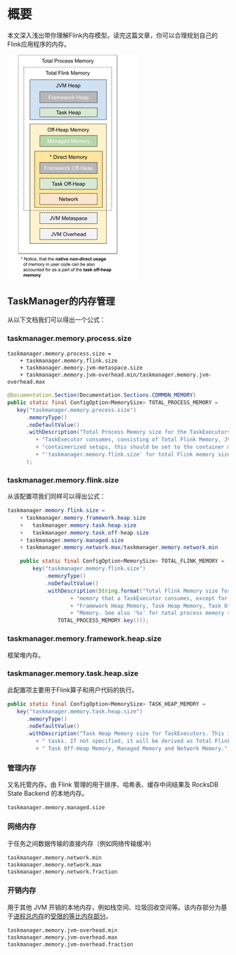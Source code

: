 # 概要

本文深入浅出带你理解Flink内存模型。读完这篇文章，你可以合理规划自己的Flink应用程序的内存。

<img src="images/flink-mem-model.png" alt="image-20210509212934710" style="zoom:50%;" />



## TaskManager的内存管理

从以下文档我们可以得出一个公式：

### taskmanager.memory.process.size

```
taskmanager.memory.process.size =
	+ taskmanager.memory.flink.size
	+ taskmanager.memory.jvm-metaspace.size
	+ taskmanager.memory.jvm-overhead.min/taskmanager.memory.jvm-overhead.max
```



```java
@Documentation.Section(Documentation.Sections.COMMON_MEMORY)
public static final ConfigOption<MemorySize> TOTAL_PROCESS_MEMORY =
   key("taskmanager.memory.process.size")
      .memoryType()
      .noDefaultValue()
      .withDescription("Total Process Memory size for the TaskExecutors. This includes all the memory that a "
         + "TaskExecutor consumes, consisting of Total Flink Memory, JVM Metaspace, and JVM Overhead. On "
         + "containerized setups, this should be set to the container memory. See also "
         + "'taskmanager.memory.flink.size' for total Flink memory size configuration."
      );
```

### taskmanager.memory.flink.size

从该配置项我们同样可以得出公式：

```java
taskmanager.memory.flink.size =
	+ taskmanager.memory.framework.heap.size
	+	taskmanager.memory.task.heap.size
	+	taskmanager.memory.task.off-heap.size
	+ taskmanager.memory.managed.size
	+ taskmanager.memory.network.max/taskmanager.memory.network.min
```



```java
	public static final ConfigOption<MemorySize> TOTAL_FLINK_MEMORY =
		key("taskmanager.memory.flink.size")
			.memoryType()
			.noDefaultValue()
			.withDescription(String.format("Total Flink Memory size for the TaskExecutors. This includes all the "
					+ "memory that a TaskExecutor consumes, except for JVM Metaspace and JVM Overhead. It consists of "
					+ "Framework Heap Memory, Task Heap Memory, Task Off-Heap Memory, Managed Memory, and Network "
					+ "Memory. See also '%s' for total process memory size configuration.",
				TOTAL_PROCESS_MEMORY.key()));
```

### taskmanager.memory.framework.heap.size

框架堆内存。

### taskmanager.memory.task.heap.size

此配置项主要用于Flink算子和用户代码的执行。

```java
public static final ConfigOption<MemorySize> TASK_HEAP_MEMORY =
   key("taskmanager.memory.task.heap.size")
      .memoryType()
      .noDefaultValue()
      .withDescription("Task Heap Memory size for TaskExecutors. This is the size of JVM heap memory reserved for"
         + " tasks. If not specified, it will be derived as Total Flink Memory minus Framework Heap Memory,"
         + " Task Off-Heap Memory, Managed Memory and Network Memory.");
```



### 管理内存

又名托管内存。由 Flink 管理的用于排序、哈希表、缓存中间结果及 RocksDB State Backend 的本地内存。

```
taskmanager.memory.managed.size
```

### 网络内存

于任务之间数据传输的直接内存（例如网络传输缓冲）

```
taskmanager.memory.network.min
taskmanager.memory.network.max
taskmanager.memory.network.fraction
```

### 开销内存

用于其他 JVM 开销的本地内存，例如栈空间、垃圾回收空间等。该内存部分为基于[进程总内存](https://ci.apache.org/projects/flink/flink-docs-release-1.12/zh/deployment/memory/mem_setup.html#configure-total-memory)的[受限的等比内存部分](https://ci.apache.org/projects/flink/flink-docs-release-1.12/zh/deployment/memory/mem_setup.html#capped-fractionated-components)。

```
taskmanager.memory.jvm-overhead.min
taskmanager.memory.jvm-overhead.max
taskmanager.memory.jvm-overhead.fraction
```

